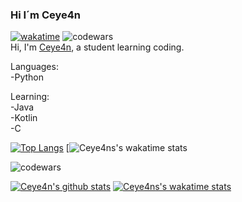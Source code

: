 ### Hi I´m Ceye4n
[![wakatime](https://wakatime.com/badge/user/0c99f2a9-fba4-47f8-a649-0cdfa7ea59ff.svg)](https://wakatime.com/@0c99f2a9-fba4-47f8-a649-0cdfa7ea59ff)
![codewars](https://www.codewars.com/users/Ceye4n/badges/micro)
<br />
Hi, I'm [Ceye4n](https://tryhackme.com/p/Ceye4n), a student learning coding.

Languages:<br />
-Python<br />

Learning:<br />
-Java<br />
-Kotlin<br />
-C <br />

[![Top Langs](https://github-readme-stats.vercel.app/api/top-langs/?username=Ceye4n&layout=compact&theme=transparent&hide_border)](https://github.com/anuraghazra/github-readme-stats)
[![Ceye4ns's wakatime stats](https://wakatime.com/share/@Ceye4n/7dc5e675-9776-4e29-bd30-66f978e5d303.svg)

![codewars](https://www.codewars.com/users/Ceye4n/badges/large)

[![Ceye4n's github stats](https://github-readme-stats.vercel.app/api?username=Ceye4n&count_private=true&show_icons=true&theme=transparent&show_owner=true)](https://github.com/Ceye4n)
[![Ceye4ns's wakatime stats](https://github-readme-stats.vercel.app/api/wakatime?username=Ceye4n&theme=transparent)](https://github.com/anuraghazra/github-readme-stats)





